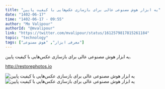 ```yaml
---
title: "یه ابزار هوش مصنوعی عالی برای بازسازی عکس‌هایی با کیفیت پایین"
date: "1402-06-17"
time: "1402-06-17 - 09:55"
author: "Mo Valipour"
authorId: "@mvalipour"
link: "https://twitter.com/mvalipour/status/1612579817815261184"
topic: "technology"
tags: ["معرفی ابزار", "هوش مصنوعی"]
---
```


یه ابزار هوش مصنوعی عالی برای بازسازی عکس‌هایی با کیفیت پایین.

http://restorephotos.io

![یه ابزار هوش مصنوعی عالی برای بازسازی عکس‌هایی با کیفیت پایین](/posts/technology/ye-abzar-hoosh-masnooei-ali-baraye-bazsazi-akshayi-ba-keyfiat-payin1.jpg)
![یه ابزار هوش مصنوعی عالی برای بازسازی عکس‌هایی با کیفیت پایین](/posts/technology/ye-abzar-hoosh-masnooei-ali-baraye-bazsazi-akshayi-ba-keyfiat-payin2.jpg)
